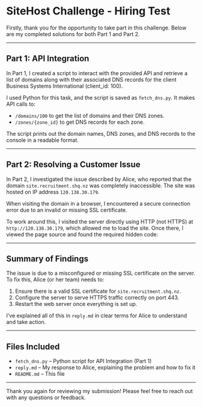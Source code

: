 # SiteHost Challenge - Hiring Test

Firstly, thank you for the opportunity to take part in this challenge. Below are my completed solutions for both Part 1 and Part 2.

---

## Part 1: API Integration

In Part 1, I created a script to interact with the provided API and retrieve a list of domains along with their associated DNS records for the client Business Systems International (client_id: 100).

I used Python for this task, and the script is saved as `fetch_dns.py`. It makes API calls to:
- `/domains/100` to get the list of domains and their DNS zones.
- `/zones/{zone_id}` to get DNS records for each zone.

The script prints out the domain names, DNS zones, and DNS records to the console in a readable format.

---

## Part 2: Resolving a Customer Issue

In Part 2, I investigated the issue described by Alice, who reported that the domain `site.recruitment.shq.nz` was completely inaccessible. The site was hosted on IP address `120.138.30.179`.

When visiting the domain in a browser, I encountered a secure connection error due to an invalid or missing SSL certificate.

To work around this, I visited the server directly using HTTP (not HTTPS) at `http://120.138.30.179`, which allowed me to load the site. Once there, I viewed the page source and found the required hidden code:

<!-- This is what you're looking for: SHF1ZzYwcVJDdVFVb3hFOVFBc2FaU3lVZjhnRFpoYXZPOWt5clRVY1dBPT0= -->


---

## Summary of Findings

The issue is due to a misconfigured or missing SSL certificate on the server. To fix this, Alice (or her team) needs to:
1. Ensure there is a valid SSL certificate for `site.recruitment.shq.nz`.
2. Configure the server to serve HTTPS traffic correctly on port 443.
3. Restart the web server once everything is set up.

I’ve explained all of this in `reply.md` in clear terms for Alice to understand and take action.

---

## Files Included

- `fetch_dns.py` – Python script for API Integration (Part 1)
- `reply.md` – My response to Alice, explaining the problem and how to fix it
- `README.md` – This file

---

Thank you again for reviewing my submission! Please feel free to reach out with any questions or feedback.
